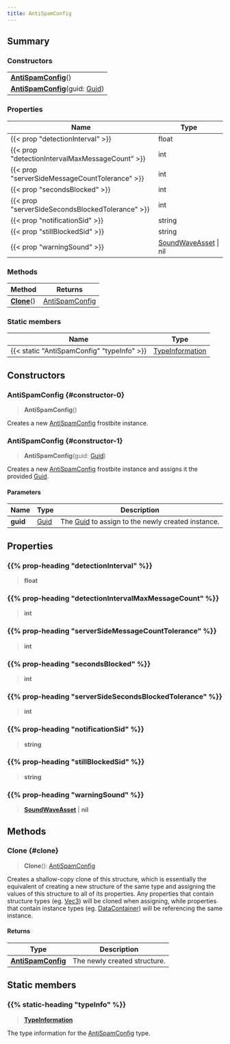 ```yaml
---
title: AntiSpamConfig
---
```


## Summary

### Constructors

|  |
| --- |
| **[AntiSpamConfig](#constructor-0)**() |
| **[AntiSpamConfig](#constructor-1)**(guid: [Guid](/vext/ref/shared/type/guid)) |

### Properties

| Name | Type |
| ---- | ---- |
| {{< prop "detectionInterval" >}} | float |
| {{< prop "detectionIntervalMaxMessageCount" >}} | int |
| {{< prop "serverSideMessageCountTolerance" >}} | int |
| {{< prop "secondsBlocked" >}} | int |
| {{< prop "serverSideSecondsBlockedTolerance" >}} | int |
| {{< prop "notificationSid" >}} | string |
| {{< prop "stillBlockedSid" >}} | string |
| {{< prop "warningSound" >}} | [SoundWaveAsset](/vext/ref/fb/soundwaveasset) \| nil |

### Methods

| Method | Returns |
| ------ | ------- |
| **[Clone](#clone)**() | [AntiSpamConfig](/vext/ref/fb/antispamconfig) |

### Static members

| Name | Type |
| ---- | ---- |
| {{< static "AntiSpamConfig" "typeInfo" >}} | [TypeInformation](/vext/ref/shared/type/typeinformation) |

## Constructors

### AntiSpamConfig {#constructor-0}

> **AntiSpamConfig**()

Creates a new [AntiSpamConfig](/vext/ref/fb/antispamconfig) frostbite instance.

### AntiSpamConfig {#constructor-1}

> **AntiSpamConfig**(guid: [Guid](/vext/ref/shared/type/guid))

Creates a new [AntiSpamConfig](/vext/ref/fb/antispamconfig) frostbite instance and assigns it the provided [Guid](/vext/ref/shared/type/guid).

#### Parameters

| Name | Type | Description |
| ---- | ---- | ----------- |
| **guid** | [Guid](/vext/ref/shared/type/guid) | The [Guid](/vext/ref/shared/type/guid) to assign to the newly created instance. |

## Properties

### {{% prop-heading "detectionInterval" %}}

> **float**

### {{% prop-heading "detectionIntervalMaxMessageCount" %}}

> **int**

### {{% prop-heading "serverSideMessageCountTolerance" %}}

> **int**

### {{% prop-heading "secondsBlocked" %}}

> **int**

### {{% prop-heading "serverSideSecondsBlockedTolerance" %}}

> **int**

### {{% prop-heading "notificationSid" %}}

> **string**

### {{% prop-heading "stillBlockedSid" %}}

> **string**

### {{% prop-heading "warningSound" %}}

> **[SoundWaveAsset](/vext/ref/fb/soundwaveasset)** \| **nil**

## Methods

### Clone {#clone}

> **Clone**(): [AntiSpamConfig](/vext/ref/fb/antispamconfig)

Creates a shallow-copy clone of this structure, which is essentially the equivalent of creating a new structure of the same type and assigning the values of this structure to all of its properties. Any properties that contain structure types (eg. [Vec3](/vext/ref/shared/type/vec3)) will be cloned when assigning, while properties that contain instance types (eg. [DataContainer](/vext/ref/shared/type/datacontainer)) will be referencing the same instance.

#### Returns

| Type | Description |
| ---- | ----------- |
| **[AntiSpamConfig](/vext/ref/fb/antispamconfig)** | The newly created structure. |

## Static members

### {{% static-heading "typeInfo" %}}

> **[TypeInformation](/vext/ref/shared/type/typeinformation)**

The type information for the [AntiSpamConfig](/vext/ref/fb/antispamconfig) type.

